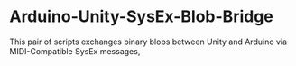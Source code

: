 # Arduino-Unity-SysEx-Blob-Bridge
This pair of scripts exchanges binary blobs between Unity and Arduino  via MIDI-Compatible SysEx messages,
